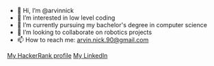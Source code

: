 - 👋 Hi, I’m @arvinnick
- 👀 I’m interested in low level coding
- 🌱 I’m currently pursuing my bachelor's degree in computer science
- 💞️ I’m looking to collaborate on robotics projects
- 📫 How to reach me: arvin.nick.90@gmail.com


[My HackerRank profile](https://www.hackerrank.com/profile/arvin_nick_90)
[My LinkedIn](https://www.linkedin.com/in/arvin-nick/)

<!---
arvinnick/arvinnick is a ✨ special ✨ repository because its `README.md` (this file) appears on your GitHub profile.
You can click the Preview link to take a look at your changes.
--->
